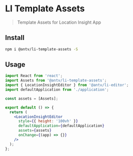 # LI Template Assets

> Template Assets for Location Insight App

## Install

```bash
npm i @antv/li-template-assets -S
```

## Usage

```jsx | pure
import React from 'react';
import Assets from '@antv/li-template-assets';
import { LocationInsightEditor } from '@antv/li-editor';
import defaultApplication from './application';

const assets = [Assets];

export default () => {
  return (
    <LocationInsightEditor
      style={{ height: '100vh' }}
      defaultApplication={defaultApplication}
      assets={assets}
      onChange={(app) => {}}
    />
  );
};
```
